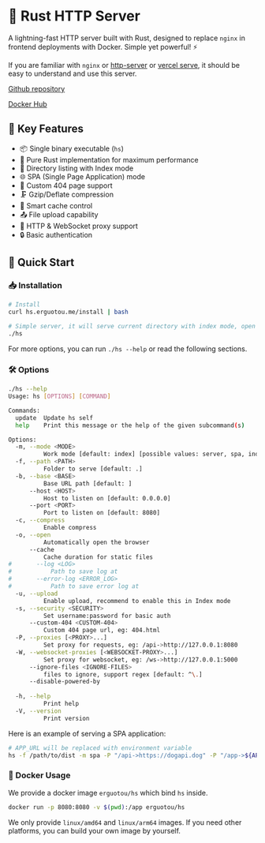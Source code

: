 # 🚀 Rust HTTP Server

A lightning-fast HTTP server built with Rust, designed to replace `nginx` in frontend deployments with Docker. Simple yet powerful! ⚡️

If you are familiar with `nginx` or [http-server](https://www.npmjs.com/package/http-server) or [vercel serve](https://www.npmjs.com/package/serve), it should be easy to understand and use this server.

[Github repository](https://github.com/erguotou520/http-server)

[Docker Hub](https://hub.docker.com/r/erguotou/hs)

## 🎯 Key Features

- 📦 Single binary executable (`hs`)
- 🦀 Pure Rust implementation for maximum performance
- 📂 Directory listing with Index mode
- 🌐 SPA (Single Page Application) mode
- 🎨 Custom 404 page support
- 🗜️ Gzip/Deflate compression
- 💾 Smart cache control
- 📤 File upload capability
- 🔄 HTTP & WebSocket proxy support
- 🔒 Basic authentication

## 🚀 Quick Start

### 📥 Installation

```bash
# Install
curl hs.erguotou.me/install | bash

# Simple server, it will serve current directory with index mode, open http://localhost:8080 in your browser to see it
./hs
```

For more options, you can run `./hs --help` or read the following sections.

### 🛠️ Options

```bash
./hs --help
Usage: hs [OPTIONS] [COMMAND]

Commands:
  update  Update hs self
  help    Print this message or the help of the given subcommand(s)

Options:
  -m, --mode <MODE>
          Work mode [default: index] [possible values: server, spa, index]
  -f, --path <PATH>
          Folder to serve [default: .]
  -b, --base <BASE>
          Base URL path [default: ]
      --host <HOST>
          Host to listen on [default: 0.0.0.0]
      --port <PORT>
          Port to listen on [default: 8080]
  -c, --compress
          Enable compress
  -o, --open
          Automatically open the browser
      --cache
          Cache duration for static files
#       --log <LOG>
#           Path to save log at
#       --error-log <ERROR_LOG>
#           Path to save error log at
  -u, --upload
          Enable upload, recommend to enable this in Index mode
  -s, --security <SECURITY>
          Set username:password for basic auth
      --custom-404 <CUSTOM-404>
          Custom 404 page url, eg: 404.html
  -P, --proxies [<PROXY>...]
          Set proxy for requests, eg: /api->http://127.0.0.1:8080
  -W, --websocket-proxies [<WEBSOCKET-PROXY>...]
          Set proxy for websocket, eg: /ws->http://127.0.0.1:5000
      --ignore-files <IGNORE-FILES>
          files to ignore, support regex [default: ^\.]
      --disable-powered-by
          
  -h, --help
          Print help
  -V, --version
          Print version
```

Here is an example of serving a SPA application:

```bash
# APP_URL will be replaced with environment variable
hs -f /path/to/dist -m spa -P "/api->https://dogapi.dog" -P "/app->${APP_URL}" -W "/ws->wss://echo.websocket.in"
```

### 🐳 Docker Usage

We provide a docker image `erguotou/hs` which bind `hs` inside.

```bash
docker run -p 8080:8080 -v $(pwd):/app erguotou/hs
```

We only provide `linux/amd64` and `linux/arm64` images. If you need other platforms, you can build your own image by yourself.
